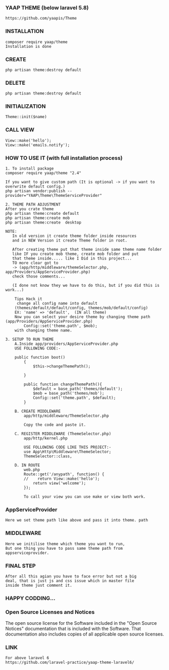 ### YAAP THEME (below laravel 5.8)
    https://github.com/yaapis/Theme
    
### INSTALLATION
    composer require yaap/theme
    Installation is done
    
### CREATE
    php artisan theme:destroy default
        
### DELETE
    php artisan theme:destroy default
    
    
### INITIALIZATION
    Theme::init($name)
     
### CALL VIEW
    View::make('hello');
    View::make('emails.notify');
    
### HOW TO USE IT (with full installation process)
    1. To install package
    composer require yaap/theme "2.4"
    
    If you want to give custom path (It is optional -> if you want to overwrite default config.)
    php artisan vendor:publish --provider="YAAP\Theme\ThemeServiceProvider"
    
    2. THEME PATH ADJUSTMENT     
    After you crate theme 
    php artisan theme:create default
    php artisan theme:create mob
    php artisan theme:create  desktop
    
    NOTE:
       In old version it create theme folder inside resources
       and in NEW Version it create Theme folder in root.
       
       After creating theme put that theme inside same theme name folder
       like IF you create mob theme, create mob folder and put 
       that theme inside..... like I Did in this project...
       TO more clear got to 
       -> (app/http/middleware/themeSelector.php, app/Providers/AppServiceProvider.php)
       check those comments...
       
       (I done not know they we have to do this, but if you did this is work...)
        
        Tips Hack it
         change all config name into default
        (themes/default/default/config, themes/mob/default/config)
        EX: 'name' => 'default',  (IN all theme)
        Now you can select your desire theme by changing theme path (app/Providers/AppServiceProvider.php)
            Config::set('theme.path', $mob); 
        with changing theme name.
                
    3. SETUP TO RUN THEME
        A.Inside app/providers/AppServiceProvider.php
        USE FOLLOWING CODE:-
        
        public function boot()
            {
                $this->changeThemePath();
        
            }
        
            public function changeThemePath(){
                $default = base_path('themes/default');
                $mob = base_path('themes/mob');
                Config::set('theme.path', $default);
            }
        
        B. CREATE MIDDLEWARE
            app/http/middleware/ThemeSelector.php
            
            Copy the code and paste it.
          
        C. REGISTER MIDDLEWARE (ThemeSelector.php)
            app/http/kernel.php
            
            USE FOLLOWING CODE LIKE THIS PROJECT:-    
            use App\Http\Middleware\ThemeSelector;
            ThemeSelector::class,
        
        D. IN ROUTE
            web.php
            Route::get('/anypath', function() {
            //    return View::make('hello');
                return view('welcome');
            });
            
            To call your view you can use make or view both work.

### AppServiceProvider
    Here we set theme path like above and pass it into theme. path
    
    
### MIDDLEWARE
    Here we initilise theme which theme you want to run,
    But one thing you have to pass same theme path from
    appserviceprovider.
    
### FINAL STEP
    After all this agian you have to face error but not a big 
    deal, that is just js and css issue which in master file
    inside theme just comment it.
    
    
    
### HAPPY CODDING...   

### Open Source Licenses and Notices
The open source license for the Software included in the "Open Source Notices" 
documentation that is included with the Software. 
That documentation also includes copies of all applicable open source licenses.               

### LINK 
    For above laravel 6
    https://github.com/laravel-practice/yaap-theme-laravel6/
    

